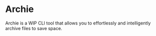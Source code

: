 # Archie

Archie is a WIP CLI tool that allows you to effortlessly and intelligently archive files to save space.

